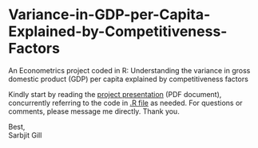 # Variance-in-GDP-per-Capita-Explained-by-Competitiveness-Factors
An Econometrics project coded in R: Understanding the variance in gross domestic product (GDP) per capita explained by competitiveness factors

Kindly start by reading the <a href="https://github.com/sarbjitgill/Variance-in-GDP-per-Capita-Explained-by-Competitiveness-Factors/blob/main/R%20Project%20Presentation%20-%20Understanding%20the%20Variance%20in%20Gross%20Domestic%20Product%20Per%20Capita%20Explained%20by%20Competitiveness%20Factors.pdf" target="_blank">project presentation</a> (PDF document), concurrently referring to the code in <a href="https://github.com/sarbjitgill/Variance-in-GDP-per-Capita-Explained-by-Competitiveness-Factors/blob/main/R%20Coding%20File%20-%20Understanding%20the%20Variance%20in%20Gross%20Domestic%20Product%20Per%20Capita%20Explained%20by%20Competitiveness%20Factors.R" target="_blank">.R file</a> as needed. For questions or comments, please message me directly. Thank you.

Best, <br/>
Sarbjit Gill
